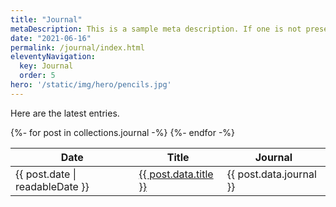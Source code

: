 ```yaml
---
title: "Journal"
metaDescription: This is a sample meta description. If one is not present in your page/post's front matter, the default metadata.desciption will be used instead.
date: "2021-06-16"
permalink: /journal/index.html
eleventyNavigation:
  key: Journal
  order: 5
hero: '/static/img/hero/pencils.jpg'
---
```


Here are the latest entries.

<table>
    <thead>
        <tr>
            <th>Date</th>
            <th>Title</th>
            <th>Journal</th>
        </tr>
    </thead>
    <tbody>
        {%- for post in collections.journal -%}
        <tr>
            <td>{{ post.date | readableDate }}</td>
            <td><a href="{{ post.url }}">{{ post.data.title }}</a></td>
            <td>{{ post.data.journal }}</td>
        </tr>
        {%- endfor -%}
    </tbody>
</table>
